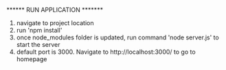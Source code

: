 ****** RUN APPLICATION *******

1. navigate to project location
2. run 'npm install'
3. once node_modules folder is updated, run command 'node server.js' to start the server
4. default port is 3000. Navigate to http://localhost:3000/ to go to homepage